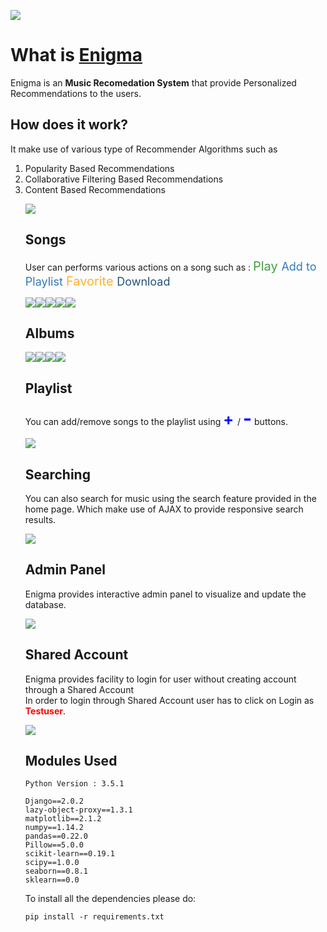 [![](extras/logo.png)](http://musicrecommender.pythonanywhere.com/)

# What is [Enigma](http://musicrecommender.pythonanywhere.com/)
Enigma is an <b>Music Recomedation System</b> that provide Personalized Recommendations to the users.


## How does it work?
It make use of various type of Recommender Algorithms such as
<ol>
 <li>Popularity Based Recommendations
<li>Collaborative Filtering Based Recommendations
<li>Content Based Recommendations

![](extras/recommendations.png)


## Songs
User can performs various actions on a song such as : <text style="font-size: 20px;color: #449d44">Play </text> <text style="font-size: 18px;color: #337ab7">Add to Playlist </text> <text style="font-size: 20px;color: #FDB230">Favorite </text> <text style="font-size: 18px;color: #23527c">Download </text>

![](extras/similar_songs.png)![](extras/latest_songs.png)![](extras/songs.png)![](extras/genre.png)![](extras/artist.png)


## Albums

![](extras/similar_albums.png)![](extras/latest_albums.png)![](extras/albums.png)![](extras/release_year.png)


## Playlist

You can add/remove songs to the playlist using <b style="font-size: 25px;color: blue">+ </b> / <b style="font-size: 30px;color: blue">-</b> buttons.

![](extras/playlist.png)


## Searching

You can also search for music using the search feature provided in the home page. Which make use of AJAX to provide responsive
search results. 

![](extras/search.png)


## Admin Panel
 
Enigma provides interactive admin panel to visualize and update the database.

![](extras/admin.png)


## Shared Account
 
Enigma provides facility to login for user without creating account through a Shared Account<br>In order to login through Shared Account user has to click on Login as <b style="color: red">Testuser</b>.

![](extras/testuser.png)


## Modules Used

    Python Version : 3.5.1

```
Django==2.0.2
lazy-object-proxy==1.3.1
matplotlib==2.1.2
numpy==1.14.2
pandas==0.22.0
Pillow==5.0.0
scikit-learn==0.19.1
scipy==1.0.0
seaborn==0.8.1
sklearn==0.0
```


To install all the dependencies please do:

    pip install -r requirements.txt